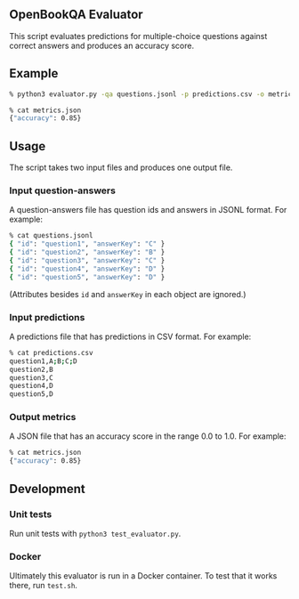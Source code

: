 ## OpenBookQA Evaluator

This script evaluates predictions for multiple-choice questions against correct answers and produces an accuracy score.

## Example

```bash
% python3 evaluator.py -qa questions.jsonl -p predictions.csv -o metrics.json

% cat metrics.json
{"accuracy": 0.85}
```

## Usage

The script takes two input files and produces one output file.

### Input question-answers

A question-answers file has question ids and answers in JSONL format. For example:

```bash
% cat questions.jsonl
{ "id": "question1", "answerKey": "C" }
{ "id": "question2", "answerKey": "B" }
{ "id": "question3", "answerKey": "C" }
{ "id": "question4", "answerKey": "D" }
{ "id": "question5", "answerKey": "D" }
```

(Attributes besides `id` and `answerKey` in each object are ignored.)

### Input predictions

A predictions file that has predictions in CSV format. For example:

```bash
% cat predictions.csv
question1,A;B;C;D
question2,B
question3,C
question4,D
question5,D
```

### Output metrics

A JSON file that has an accuracy score in the range 0.0 to 1.0. For example:

```bash
% cat metrics.json 
{"accuracy": 0.85}
```

## Development

### Unit tests

Run unit tests with `python3 test_evaluator.py`.

### Docker

Ultimately this evaluator is run in a Docker container. To test that it works there, run `test.sh`.


